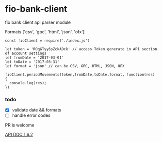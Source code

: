 # fio-bank-client
fio bank client api parser module

Formats ['csv', 'gpc', 'html', 'json', 'ofx']

```
const fioClient = require('./index.js')

let token = 'ROqGTyy6pZckADck' // access Token generate in API section of account settings
let fromDate = '2017-03-01'
let toDate = '2017-03-31'
let format = 'json' // can be CSV, GPC, HTML, JSON, OFX

fioClient.periodMovements(token,fromDate,toDate,format, function(res) {
  console.log(res);
})
```

### todo
- [x] validate date && formats
- [ ] handle error codes

PR is welcome

[API DOC 1.6.2](https://www.fio.cz/docs/cz/API_Bankovnictvi.pdf)
